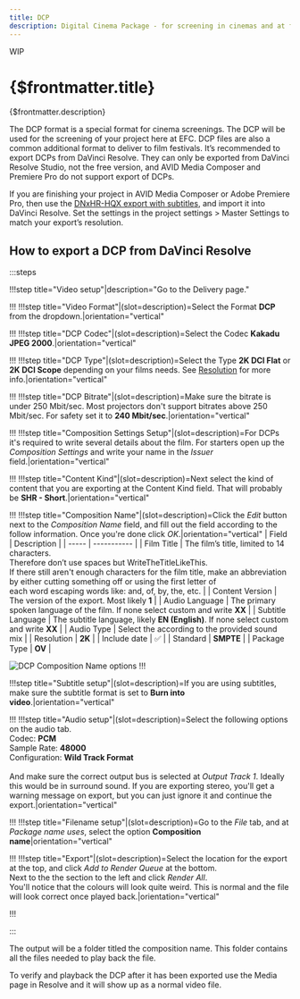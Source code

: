 ```yaml
---
title: DCP
description: Digital Cinema Package - for screening in cinemas and at festivals.
---
```


<span class="wip">WIP</span>

# {$frontmatter.title}

{$frontmatter.description}

The DCP format is a special format for cinema screenings. The DCP will be used for the screening of your project here at EFC. DCP files are also a common additional format to deliver to film festivals. It’s recommended to export DCPs from DaVinci Resolve. They can only be exported from DaVinci Resolve Studio, not the free version, and AVID Media Composer and Premiere Pro do not support export of DCPs.

If you are finishing your project in AVID Media Composer or Adobe Premiere Pro, then use the [DNxHR-HQX export with subtitles](/docs/delivery/hq), and import it into DaVinci Resolve. Set the settings in the project settings > Master Settings to match your export’s resolution.

## How to export a DCP from DaVinci Resolve

:::steps

!!!step title="Video setup"|description="Go to the Delivery page."

!!!
!!!step title="Video Format"|(slot=description)=Select the Format **DCP** from the dropdown.|orientation="vertical"

!!!
!!!step title="DCP Codec"|(slot=description)=Select the Codec **Kakadu JPEG 2000**.|orientation="vertical"

!!!
!!!step title="DCP Type"|(slot=description)=Select the Type **2K DCI Flat** or **2K DCI Scope** depending on your films needs. See [Resolution](/docs/best-practices/resolution) for more info.|orientation="vertical"

!!!
!!!step title="DCP Bitrate"|(slot=description)=Make sure the bitrate is under 250 Mbit/sec. Most projectors don't support bitrates above 250 Mbit/sec. For safety set it to **240 Mbit/sec**.|orientation="vertical"

!!!
!!!step title="Composition Settings Setup"|(slot=description)=For DCPs it's required to write several details about the film. For starters open up the _Composition Settings_ and write your name in the _Issuer_ field.|orientation="vertical"

!!!
!!!step title="Content Kind"|(slot=description)=Next select the kind of content that you are exporting at the Content Kind field. That will probably be **SHR - Short**.|orientation="vertical"

!!!
!!!step title="Composition Name"|(slot=description)=Click the _Edit_ button next to the _Composition Name_ field, and fill out the field according to the follow information. Once you're done click _OK_.|orientation="vertical"
| Field | Description |
| ----- | ----------- |
| Film Title | The film’s title, limited to 14 characters.<br>Therefore don’t use spaces but WriteTheTitleLikeThis.<br>If there still aren't enough characters for the film title, make an abbreviation<br>by either cutting something off or using the first letter of<br>each word escaping words like: and, of, by, the, etc. |
| Content Version | The version of the export. Most likely **1** |
| Audio Language | The primary spoken language of the film. If none select custom and write **XX** |
| Subtitle Language | The subtitle language, likely **EN (English)**. If none select custom and write **XX** |
| Audio Type | Select the according to the provided sound mix |
| Resolution | **2K** |
| Include date | ✅ |
| Standard | **SMPTE** |
| Package Type | **OV** |

<script>
  import DCPComp from '$img/docs/DCPComp.png'
</script>
<img src={DCPComp} alt='DCP Composition Name options'>
!!!

!!!step title="Subtitle setup"|(slot=description)=If you are using subtitles, make sure the subtitle format is set to **Burn into video**.|orientation="vertical"

!!!
!!!step title="Audio setup"|(slot=description)=Select the following options on the audio tab.<br>Codec: **PCM**<br>Sample Rate: **48000**<br>Configuration: **Wild Track Format**<br><br>And make sure the correct output bus is selected at _Output Track 1_. Ideally this would be in surround sound. If you are exporting stereo, you'll get a warning message on export, but you can just ignore it and continue the export.|orientation="vertical"

!!!
!!!step title="Filename setup"|(slot=description)=Go to the _File_ tab, and at _Package name uses_, select the option **Composition name**|orientation="vertical"

!!!
!!!step title="Export"|(slot=description)=Select the location for the export at the top, and click _Add to Render Queue_ at the bottom.<br>Next to the the section to the left and click _Render All_.<br>You'll notice that the colours will look quite weird. This is normal and the file will look correct once played back.|orientation="vertical"

!!!

:::

The output will be a folder titled the composition name. This folder contains all the files needed to play back the file.

To verify and playback the DCP after it has been exported use the Media page in Resolve and it will show up as a normal video file.
